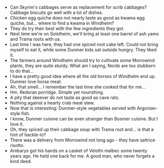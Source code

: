 - Can Skyrim's cabbages serve as replacement for scrib cabbages? Cabbage biscuits go well with a lot of dishes.
- Chicken egg quiche does not nearly taste as good as kwama egg quiche, but... where to find a kwama in Windhelm?
- They do try their best with the few ingredients they got.
- Next time we're on Solstheim, we'll bring at least one barrel of ash yams and Trama roots with us.
- Last time I was here, they had one spiced root cake left. Could not bring myself to eat it, while some Dunmer kids sat outside hungry. They liked it.
- The farmers around Windhelm should try to cultivate some Morrowind plants, they are quite sturdy. What am I saying, Nords are too stubborn to do that...
- I have a pretty good idea where all the old horses of Windhelm end up. Dunmer love horse meat.
- Ah, that smell... I remember the last time she cooked that for me...
- Hm. Redoran porridge. Simple yet nourishing.
- A pity that skeever do not taste as good as cave rats.
- Nothing against a hearty crab meat stew.
- Now that is interesting: Dunmer-style vegetables served with Argonian-style fish.
- I know, Dunmer cuisine can be even stranger than Bosmer cuisine. But I love it.
- Oh, they spiced up their cabbage soup with Trama root and... is that a hint of hackle-lo?
- There was a delivery from Morrowind not long ago - they have saltrice risotto.
- Ambarys got his hands on a casket of Velothi malbec some twenty years ago. He held one back for me. A good man, who never forgets a kind deed.
